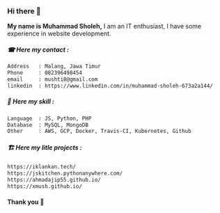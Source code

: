 ### Hi there 👋

**My name is Muhammad Sholeh,** I am an IT enthusiast, I have some experience in website development.

##### ☎ Here my contact :
```bash
Address   : Malang, Jawa Timur
Phone     : 082396498454
email     : mushti8@gmail.com
linkedin  : https://www.linkedin.com/in/muhammad-sholeh-673a2a144/
```
##### 🙂 Here my skill :
```bash
Language  : JS, Python, PHP
Database  : MySQL, MongoDB
Other     : AWS, GCP, Docker, Travis-CI, Kubernetes, Github
```
##### 🏗 Here my litle projects :
```bash
https://iklankan.tech/
https://jskitchen.pythonanywhere.com/
https://ahmadajip55.github.io/
https://xmush.github.io/
```

#### Thank you 👋

